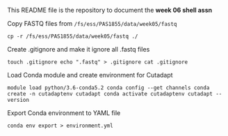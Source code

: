 This README file is the repository to document the **week 06 shell assn**

Copy FASTQ files from `/fs/ess/PAS1855/data/week05/fastq`

`cp -r /fs/ess/PAS1855/data/week05/fastq ./`

Create .gitignore and make it ignore all .fastq files

`touch .gitignore
echo ".fastq" > .gitignore
cat .gitignore`

Load Conda module and create environment for Cutadapt

`module load python/3.6-conda5.2
conda config --get channels
conda create -n cutadaptenv cutadapt
conda activate cutadaptenv
cutadapt --version`

Export Conda environment to YAML file

`conda env export > environment.yml`